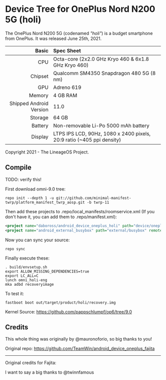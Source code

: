 # Device Tree for OnePlus Nord N200 5G (holi)

The OnePlus Nord N200 5G (codenamed _"holi"_) is a budget smartphone from OnePlus.
It was released June 25th, 2021.

| Basic                   | Spec Sheet                                                                                                                     |
| -----------------------:|:------------------------------------------------------------------------------------------------------------------------------ |
| CPU                     | Octa-core (2x2.0 GHz Kryo 460 & 6x1.8 GHz Kryo 460)                                                                            |
| Chipset                 | Qualcomm SM4350 Snapdragon 480 5G (8 nm)                                                                                       |
| GPU                     | Adreno 619                                                                                                                     |
| Memory                  | 4 GB RAM                                                                                                                       |
| Shipped Android Version | 11.0                                                                                                                           |
| Storage                 | 64 GB                                                                                                                          |
| Battery                 | Non-removable Li-Po 5000 mAh battery                                                                                           |
| Display                 | LTPS IPS LCD, 90Hz, 1080 x 2400 pixels, 20:9 ratio (~405 ppi density)                                                          |

Copyright 2021 - The LineageOS Project.

## Compile

TODO: verify this!

First download omni-9.0 tree:

```
repo init --depth 1 -u git://github.com/minimal-manifest-twrp/platform_manifest_twrp_aosp.git -b twrp-11
```

Then add these projects to .repo/local_manifests/roomservice.xml (If you don't have it, you can add them to .repo/manifest.xml):

```xml
<project name="daboross/android_device_oneplus_holi" path="device/oneplus/fajita" remote="github" revision="android-9.0" />
<project name="android_external_busybox" path="external/busybox" remote="TeamWin" revision="android-9.0" />
```

Now you can sync your source:

```
repo sync
```

Finally execute these:

```
. build/envsetup.sh
export ALLOW_MISSING_DEPENDENCIES=true
export LC_ALL=C
lunch omni_holi-eng
mka adbd recoveryimage
```

To test it:

```
fastboot boot out/target/product/holi/recovery.img
```

Kernel Source: https://github.com/pappschlumpf/op6/tree/9.0

## Credits

This whole thing was originally by @mauronoforio, so big thanks to you!

Original repo: https://github.com/TeamWin/android_device_oneplus_fajita

---
Original credits for Fajita:

I want to say a big thanks to @twinnfamous

